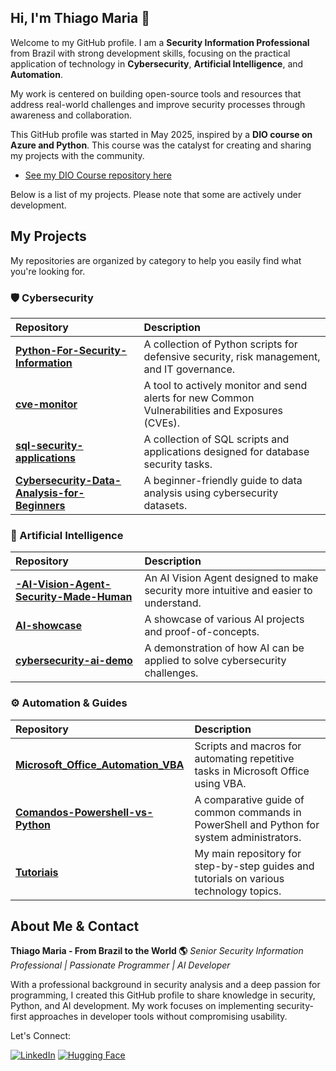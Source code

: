## Hi, I'm Thiago Maria 👋

Welcome to my GitHub profile. I am a **Security Information Professional** from Brazil with strong development skills, focusing on the practical application of technology in **Cybersecurity**, **Artificial Intelligence**, and **Automation**.

My work is centered on building open-source tools and resources that address real-world challenges and improve security processes through awareness and collaboration.

This GitHub profile was started in May 2025, inspired by a **DIO course on Azure and Python**. This course was the catalyst for creating and sharing my projects with the community.
- [See my DIO Course repository here](https://github.com/ThiagoMaria-SecurityIT/DIO-Courses)

Below is a list of my projects. Please note that some are actively under development.

## My Projects

My repositories are organized by category to help you easily find what you're looking for.

### 🛡️ Cybersecurity

| Repository | Description |
| :--- | :--- |
| **[Python-For-Security-Information](https://github.com/ThiagoMaria-SecurityIT/Python-For-Security-Information)** | A collection of Python scripts for defensive security, risk management, and IT governance. |
| **[cve-monitor](https://github.com/ThiagoMaria-SecurityIT/cve-monitor)** | A tool to actively monitor and send alerts for new Common Vulnerabilities and Exposures (CVEs). |
| **[sql-security-applications](https://github.com/ThiagoMaria-SecurityIT/sql-security-applications)** | A collection of SQL scripts and applications designed for database security tasks. |
| **[Cybersecurity-Data-Analysis-for-Beginners](https://github.com/ThiagoMaria-SecurityIT/Cybersecurity-Data-Analysis-for-Beginners)** | A beginner-friendly guide to data analysis using cybersecurity datasets. |

### 🤖 Artificial Intelligence

| Repository | Description |
| :--- | :--- |
| **[-AI-Vision-Agent-Security-Made-Human](https://github.com/ThiagoMaria-SecurityIT/-AI-Vision-Agent-Security-Made-Human)** | An AI Vision Agent designed to make security more intuitive and easier to understand. |
| **[AI-showcase](https://github.com/ThiagoMaria-SecurityIT/AI-showcase)** | A showcase of various AI projects and proof-of-concepts. |
| **[cybersecurity-ai-demo](https://github.com/ThiagoMaria-SecurityIT/cybersecurity-ai-demo)** | A demonstration of how AI can be applied to solve cybersecurity challenges. |

### ⚙️ Automation & Guides

| Repository | Description |
| :--- | :--- |
| **[Microsoft_Office_Automation_VBA](https://github.com/ThiagoMaria-SecurityIT/Microsoft_Office_Automation_VBA)** | Scripts and macros for automating repetitive tasks in Microsoft Office using VBA. |
| **[Comandos-Powershell-vs-Python](https://github.com/ThiagoMaria-SecurityIT/Comandos-Powershell-vs-Python)** | A comparative guide of common commands in PowerShell and Python for system administrators. |
| **[Tutoriais](https://github.com/ThiagoMaria-SecurityIT/Tutoriais)** | My main repository for step-by-step guides and tutorials on various technology topics. |

## About Me & Contact

**Thiago Maria - From Brazil to the World 🌎**
*Senior Security Information Professional | Passionate Programmer | AI Developer*

With a professional background in security analysis and a deep passion for programming, I created this GitHub profile to share knowledge in security, Python, and AI development. My work focuses on implementing security-first approaches in developer tools without compromising usability.

Let's Connect:

[![LinkedIn](https://img.shields.io/badge/LinkedIn-Connect-blue)](https://www.linkedin.com/in/thiago-cequeira-99202239/)
[![Hugging Face](https://img.shields.io/badge/🤗Hugging_Face-AI_projects-yellow)](https://huggingface.co/ThiSecur)
